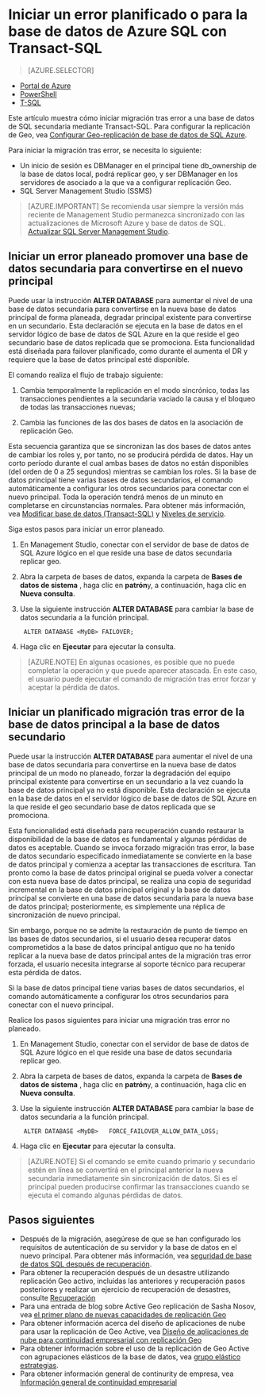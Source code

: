 <properties 
    pageTitle="Iniciar un error planificado o para la base de datos de Azure SQL con Transact-SQL | Microsoft Azure" 
    description="Iniciar un error planificado o para la base de datos de SQL Azure con Transact-SQL" 
    services="sql-database" 
    documentationCenter="" 
    authors="CarlRabeler" 
    manager="jhubbard" 
    editor=""/>

<tags
    ms.service="sql-database"
    ms.devlang="NA"
    ms.topic="article"
    ms.tgt_pltfrm="NA"
    ms.workload="data-management"
    ms.date="08/29/2016"
    ms.author="carlrab"/>

# <a name="initiate-a-planned-or-unplanned-failover-for-azure-sql-database-with-transact-sql"></a>Iniciar un error planificado o para la base de datos de Azure SQL con Transact-SQL


> [AZURE.SELECTOR]
- [Portal de Azure](sql-database-geo-replication-failover-portal.md)
- [PowerShell](sql-database-geo-replication-failover-powershell.md)
- [T-SQL](sql-database-geo-replication-failover-transact-sql.md)


Este artículo muestra cómo iniciar migración tras error a una base de datos de SQL secundaria mediante Transact-SQL. Para configurar la replicación de Geo, vea [Configurar Geo-replicación de base de datos de SQL Azure](sql-database-geo-replication-transact-sql.md).



Para iniciar la migración tras error, se necesita lo siguiente:

- Un inicio de sesión es DBManager en el principal tiene db_ownership de la base de datos local, podrá replicar geo, y ser DBManager en los servidores de asociado a la que va a configurar replicación Geo.
- SQL Server Management Studio (SSMS)


> [AZURE.IMPORTANT] Se recomienda usar siempre la versión más reciente de Management Studio permanezca sincronizado con las actualizaciones de Microsoft Azure y base de datos de SQL. [Actualizar SQL Server Management Studio](https://msdn.microsoft.com/library/mt238290.aspx).




## <a name="initiate-a-planned-failover-promoting-a-secondary-database-to-become-the-new-primary"></a>Iniciar un error planeado promover una base de datos secundaria para convertirse en el nuevo principal

Puede usar la instrucción **ALTER DATABASE** para aumentar el nivel de una base de datos secundaria para convertirse en la nueva base de datos principal de forma planeada, degradar principal existente para convertirse en un secundario. Esta declaración se ejecuta en la base de datos en el servidor lógico de base de datos de SQL Azure en la que reside el geo secundario base de datos replicada que se promociona. Esta funcionalidad está diseñada para failover planificado, como durante el aumenta el DR y requiere que la base de datos principal esté disponible.

El comando realiza el flujo de trabajo siguiente:

1. Cambia temporalmente la replicación en el modo sincrónico, todas las transacciones pendientes a la secundaria vaciado la causa y el bloqueo de todas las transacciones nuevas;

2. Cambia las funciones de las dos bases de datos en la asociación de replicación Geo.  

Esta secuencia garantiza que se sincronizan las dos bases de datos antes de cambiar los roles y, por tanto, no se producirá pérdida de datos. Hay un corto período durante el cual ambas bases de datos no están disponibles (del orden de 0 a 25 segundos) mientras se cambian los roles. Si la base de datos principal tiene varias bases de datos secundarios, el comando automáticamente a configurar los otros secundarios para conectar con el nuevo principal.  Toda la operación tendrá menos de un minuto en completarse en circunstancias normales. Para obtener más información, vea [Modificar base de datos (Transact-SQL)](https://msdn.microsoft.com/library/mt574871.aspx) y [Niveles de servicio](sql-database-service-tiers.md).


Siga estos pasos para iniciar un error planeado.

1. En Management Studio, conectar con el servidor de base de datos de SQL Azure lógico en el que reside una base de datos secundaria replicar geo.

2. Abra la carpeta de bases de datos, expanda la carpeta de **Bases de datos de sistema** , haga clic en **patrón**y, a continuación, haga clic en **Nueva consulta**.

3. Use la siguiente instrucción **ALTER DATABASE** para cambiar la base de datos secundaria a la función principal.

        ALTER DATABASE <MyDB> FAILOVER;

4. Haga clic en **Ejecutar** para ejecutar la consulta.

>[AZURE.NOTE] En algunas ocasiones, es posible que no puede completar la operación y que puede aparecer atascada. En este caso, el usuario puede ejecutar el comando de migración tras error forzar y aceptar la pérdida de datos.


## <a name="initiate-an-unplanned-failover-from-the-primary-database-to-the-secondary-database"></a>Iniciar un planificado migración tras error de la base de datos principal a la base de datos secundario

Puede usar la instrucción **ALTER DATABASE** para aumentar el nivel de una base de datos secundaria para convertirse en la nueva base de datos principal de un modo no planeado, forzar la degradación del equipo principal existente para convertirse en un secundario a la vez cuando la base de datos principal ya no está disponible. Esta declaración se ejecuta en la base de datos en el servidor lógico de base de datos de SQL Azure en la que reside el geo secundario base de datos replicada que se promociona.

Esta funcionalidad está diseñada para recuperación cuando restaurar la disponibilidad de la base de datos es fundamental y algunas pérdidas de datos es aceptable. Cuando se invoca forzado migración tras error, la base de datos secundario especificado inmediatamente se convierte en la base de datos principal y comienza a aceptar las transacciones de escritura. Tan pronto como la base de datos principal original se pueda volver a conectar con esta nueva base de datos principal, se realiza una copia de seguridad incremental en la base de datos principal original y la base de datos principal se convierte en una base de datos secundaria para la nueva base de datos principal; posteriormente, es simplemente una réplica de sincronización de nuevo principal.

Sin embargo, porque no se admite la restauración de punto de tiempo en las bases de datos secundarios, si el usuario desea recuperar datos comprometidos a la base de datos principal antiguo que no ha tenido replicar a la nueva base de datos principal antes de la migración tras error forzada, el usuario necesita integrarse al soporte técnico para recuperar esta pérdida de datos.

Si la base de datos principal tiene varias bases de datos secundarios, el comando automáticamente a configurar los otros secundarios para conectar con el nuevo principal.

Realice los pasos siguientes para iniciar una migración tras error no planeado.

1. En Management Studio, conectar con el servidor de base de datos de SQL Azure lógico en el que reside una base de datos secundaria replicar geo.

2. Abra la carpeta de bases de datos, expanda la carpeta de **Bases de datos de sistema** , haga clic en **patrón**y, a continuación, haga clic en **Nueva consulta**.

3. Use la siguiente instrucción **ALTER DATABASE** para cambiar la base de datos secundaria a la función principal.

        ALTER DATABASE <MyDB>   FORCE_FAILOVER_ALLOW_DATA_LOSS;

4. Haga clic en **Ejecutar** para ejecutar la consulta.

>[AZURE.NOTE] Si el comando se emite cuando primario y secundario estén en línea se convertirá en el principal anterior la nueva secundaria inmediatamente sin sincronización de datos. Si es el principal pueden producirse confirmar las transacciones cuando se ejecuta el comando algunas pérdidas de datos.



## <a name="next-steps"></a>Pasos siguientes   

- Después de la migración, asegúrese de que se han configurado los requisitos de autenticación de su servidor y la base de datos en el nuevo principal. Para obtener más información, vea [seguridad de base de datos SQL después de recuperación](sql-database-geo-replication-security-config.md).
- Para obtener la recuperación después de un desastre utilizando replicación Geo activo, incluidas las anteriores y recuperación pasos posteriores y realizar un ejercicio de recuperación de desastres, consulte [Recuperación](sql-database-disaster-recovery.md)
- Para una entrada de blog sobre Active Geo replicación de Sasha Nosov, vea [el primer plano de nuevas capacidades de replicación Geo](https://azure.microsoft.com/blog/spotlight-on-new-capabilities-of-azure-sql-database-geo-replication/)
- Para obtener información acerca del diseño de aplicaciones de nube para usar la replicación de Geo Active, vea [Diseño de aplicaciones de nube para continuidad empresarial con replicación Geo](sql-database-designing-cloud-solutions-for-disaster-recovery.md)
- Para obtener información sobre el uso de la replicación de Geo Active con agrupaciones elásticos de la base de datos, vea [grupo elástico estrategias](sql-database-disaster-recovery-strategies-for-applications-with-elastic-pool.md).
- Para obtener información general de continurity de empresa, vea [Información general de continuidad empresarial](sql-database-business-continuity.md)
